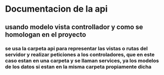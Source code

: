 # Documentacion de la api

## usando modelo vista controllador y como se homologan en el proyecto

### se usa la carpeta api para representar las vistas o rutas del servidor y realizar peticiones a los controladores, que en este caso estan en una carpeta y se llaman services, ya los modelos de los datos si estan en la misma carpeta propiamente dicha 

